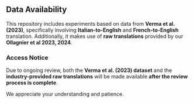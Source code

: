 ## Data Availability

This repository includes experiments based on data from **Verma et al. (2023)**, specifically involving **Italian-to-English** and  **French-to-English** translation.
Additionally, it makes use of **raw translations** provided by our **Ollagnier et al 2023, 2024**.

### Access Notice
Due to ongoing review, both the **Verma et al. (2023) dataset** and the **industry-provided raw translations** will be made available **after the review process is complete**.

We appreciate your understanding and patience.
